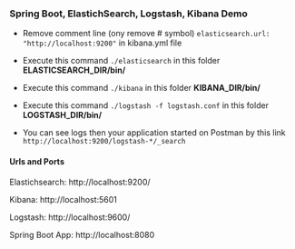 ### Spring Boot, ElastichSearch, Logstash, Kibana Demo

* Remove comment line (ony remove # symbol) `elasticsearch.url: "http://localhost:9200"` in kibana.yml file

* Execute this command `./elasticsearch` in this folder **ELASTICSEARCH_DIR/bin/**

* Execute this command `./kibana` in this folder **KIBANA_DIR/bin/**

* Execute this command `./logstash -f logstash.conf` in this folder **LOGSTASH_DIR/bin/**

* You can see logs then your application started on Postman by this link `http://localhost:9200/logstash-*/_search`


#### Urls and Ports
Elastichsearch: http://localhost:9200/

Kibana: http://localhost:5601

Logstash: http://localhost:9600/

Spring Boot App: http://localhost:8080
